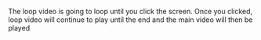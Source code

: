 The loop video is going to loop until you click the screen. Once you clicked, loop video will continue to play until the end and the main video will then be played
